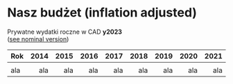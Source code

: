 # Nasz budżet (inflation adjusted)

Prywatne wydatki roczne w CAD **y2023**    
([see nominal version](NaszBudżet))

| Rok  | 2014 | 2015 | 2016 | 2017 | 2018 | 2019 | 2020 | 2021 | 2022 | 2023 |
| ---- | ---: | ---: | ---: | ---: | ---: | ---: | ---: | ---: | ---: | ---: |
|      |      |      |      |      |      |      |      |      |      |      |
| ala  | ala  | ala  | ala  | ala  | ala  | ala  | ala  | ala  | ala  | ala  |

